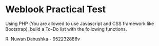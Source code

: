 # Weblook Practical Test

Using PHP (You are allowed to use Javascript and CSS framework like Bootstrap), build a To-Do list with the following functions.

R. Nuwan Danushka - 952232886v
